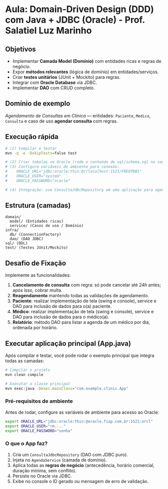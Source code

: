 # Aula: Domain-Driven Design (DDD) com Java + JDBC (Oracle) - Prof. Salatiel Luz Marinho

## Objetivos
- Implementar **Camada Model (Domínio)** com entidades ricas e regras de negócio.
- Expor **métodos relevantes** (lógica de domínio) em entidades/serviços.
- Criar **testes unitários** (JUnit + Mockito) para regras.
- Integrar com **Oracle Database** via JDBC.
- Implementar **DAO** com CRUD completo.

## Domínio de exemplo
*Agendamento de Consultas em Clínica* — entidades: `Paciente`, `Medico`, `Consulta` e caso de uso **agendar consulta** com regras.

## Execução rápida
```bash
# (1) Compilar e testar
mvn -q -e -DskipTests=false test

# (2) Criar tabelas no Oracle (rode o conteúdo de sql/schema.sql no seu banco)
# (3) Configure variáveis de ambiente para conexão:
#    ORACLE_URL="jdbc:oracle:thin:@//localhost:1521/FREEPDB1"
#    ORACLE_USER="system"
#    ORACLE_PASSWORD="oracle"

# (4) Integração: use ConsultaJdbcRepository em uma aplicação para agendar consultas
```

## Estrutura (camadas)
```
domain/
  model/ (Entidades ricas)
  service/ (Casos de uso / Domínio)
infra/
  db/ (ConnectionFactory)
  dao/ (DAO JDBC)
sql/ (DDL)
test/ (Testes JUnit/Mockito)
```

## Desafio de Fixação
Implemente as funcionalidades:
1. **Cancelamento de consulta** com regra: só pode cancelar até 24h antes; após isso, cobrar multa.
2. **Reagendamento** mantendo todas as validações de agendamento.
3. **Paciente**: realizar implementação de tela (swing e console), service e DAO para inclusão de dados para o(a) paciente.
4. **Médico**: realizar implementação de tela (swing e console), service e DAO para inclusão de dados para o médico(a).
5. **Relatório**: método DAO para listar a agenda de um médico por dia, ordenada por horário.

## Executar aplicação principal (App.java)

Após compilar e testar, você pode rodar o exemplo principal que integra todas as camadas:

```bash
# Compilar o projeto
mvn clean compile

# Executar a classe principal
mvn exec:java -Dexec.mainClass="com.example.clinic.App"
```

### Pré-requisitos de ambiente

Antes de rodar, configure as variáveis de ambiente para acesso ao Oracle:

```bash
export ORACLE_URL="jdbc:oracle:thin:@oracle.fiap.com.br:1521:orcl"
export ORACLE_USER="rm...."
export ORACLE_PASSWORD="senha"
```

### O que o App faz?
1. Cria um `ConsultaJdbcRepository` (DAO com JDBC puro).
2. Injeta no `AgendaService` (camada de domínio).
3. Aplica todas as **regras de negócio** (antecedência, horário comercial, duração mínima, sem conflito).
4. Persiste no Oracle via JDBC.
5. Exibe no console o ID gerado ou mensagem de erro de validação.
